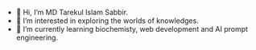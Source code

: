 - 👋 Hi, I’m MD Tarekul Islam Sabbir.
- 👀 I’m interested in exploring the worlds of knowledges.
- 🌱 I’m currently learning biochemisty, web development and AI prompt engineering.

